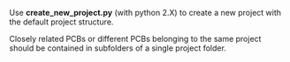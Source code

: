 Use **create_new_project.py** (with python 2.X) to create a new project with the default project structure.

Closely related PCBs or different PCBs belonging to the same project should be contained in subfolders of a single project folder.